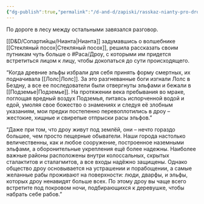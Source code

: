 ```yaml
---
{"dg-publish":true,"permalink":"/d-and-d/zapiski/rasskaz-nianty-pro-drou/","created":"2023-07-17T04:27:36.000+04:00","updated":"2023-12-26T15:54:54.908+04:00"}
---
```



По дороге в лесу между остальными завязался разговор.

[[D&D/Сопартийцы/Нианта\|Нианта]] задумавшись о волшебнике [[Стекляный посох\|Стекляный посох]], решила рассказать своим путникам чуть больше о #Раса/Дроу, с которыми им придется встретиться лицом к лицу, чтобы докопаться до сути происходящего.

“Когда древние эльфы избрали для себя принять форму смертных, их подначивала [[Лолс\|Лолс]]. За это разгневанные боги изгнали Лолс в Бездну, а все ее последователи были отвергнуты эльфами и бежали в [[Подземье\|Подземье]]. 
На протяжении века пребывания во мраке, поглощая вредный воздух Подземья, питаясь испорченной водой и едой, умоляя свое божество о знамениях и следуя её злобным указаниям, мои предки постепенно перевоплотились в дроу – жестокие, хищные и свирепые отпрыски расы эльфов.”

“Даже при том, что дроу живут под землёй, они – нечто гораздо большее, чем просто пещерные обыватели. Наши города настолько величественны, как и любое сооружение, построенное наземными эльфами, а оборонительные укрепления ещё более надежны. Наиболее важные районы расположены внутри колоссальных, скрытых сталактитов и сталагмитов, а все входы надёжно защищены.
Однако общество дроу основывается на устрашении и порабощении, а самые желанные рабы проживают на поверхности: люди, дварфы, и эльфы, которых дроу ненавидят больше всех. По этому дроу вы чаще всего встретите под покровом ночи, подбирающихся к деревушке, чтобы набрать себе рабов.”